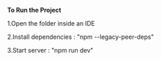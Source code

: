 **To Run the Project**

1.Open the folder inside an IDE

2.Install dependencies : "npm --legacy-peer-deps"

3.Start server : "npm run dev"
